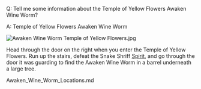 Q: Tell me some information about the Temple of Yellow Flowers Awaken Wine Worm?

A:
Temple of Yellow Flowers Awaken Wine Worm

![Awaken Wine Worm Temple of Yellow Flowers.jpg](https://oyster.ignimgs.com/mediawiki/apis.ign.com/black-myth-wukong/d/d9/Awaken_Wine_Worm_Temple_of_Yellow_Flowers.jpg)

Head through the door on the right when you enter the Temple of Yellow Flowers. Run up the stairs, defeat the Snake Shriff [Spirit](https://www.ign.com/wikis/black-myth-wukong/Spirit_Locations "Spirit Locations"), and go through the door it was guarding to find the Awaken Wine Worm in a barrel underneath a large tree. 

Awaken_Wine_Worm_Locations.md